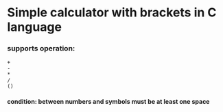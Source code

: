 # Simple calculator with brackets in C language

### supports operation:
    +
    -
    *
    /
    ()
#### condition: between numbers and symbols must be at least one space
